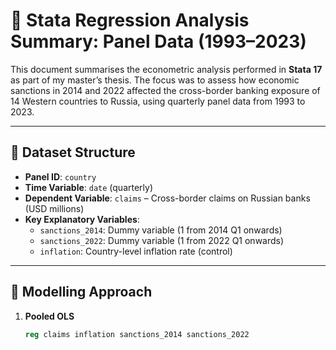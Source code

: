 # 📘 Stata Regression Analysis Summary: Panel Data (1993–2023)

This document summarises the econometric analysis performed in **Stata 17** as part of my master’s thesis. The focus was to assess how economic sanctions in 2014 and 2022 affected the cross-border banking exposure of 14 Western countries to Russia, using quarterly panel data from 1993 to 2023.

---

## 🧩 Dataset Structure

- **Panel ID**: `country`
- **Time Variable**: `date` (quarterly)
- **Dependent Variable**: `claims` – Cross-border claims on Russian banks (USD millions)
- **Key Explanatory Variables**:
  - `sanctions_2014`: Dummy variable (1 from 2014 Q1 onwards)
  - `sanctions_2022`: Dummy variable (1 from 2022 Q1 onwards)
  - `inflation`: Country-level inflation rate (control)

---

## 🧪 Modelling Approach

1. **Pooled OLS**
   ```stata
   reg claims inflation sanctions_2014 sanctions_2022
